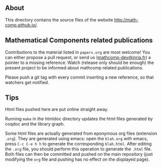 ## About

This directory contains the source files of the website
  http://math-comp.github.io/.
  
## Mathematical Components related publications
Contributions to the material listed in `papers.org` are most welcome! 
You can either propose a pull request, or send us (mathcomp-dev@inria.fr) 
a pointer to a missing reference.
Watch (release only should be enough) the present project to be 
informed about mathcomp related publications.

Please push a git tag with every commit inserting a new reference, 
so that watchers get notified.
  
## Tips
  
Html files pushed here are put online straight away.

Running `make` in the htmldoc directory updates the html files 
generated by coqdoc and the library graph.

Some html files are actually generated from eponymous org files
(extension `.org`). They are generated using emacs: open the
`blah.org` with emacs, press `C-c C-e h h` to generate the
corresponding `blah.html`.  After editing the `.org` file, you
should perform this operation to generate the `.html` file.  Both files
can then be committed and pushed on the main repository (just modifying
the `org` file and pushing has no effect on the displayed page).

